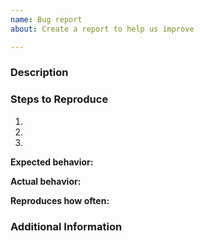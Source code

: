```yaml
---
name: Bug report
about: Create a report to help us improve

---
```


### Description

<!-- A short description of the bug. -->

### Steps to Reproduce

<!-- How to reproduce the bug? -->

1. 
2. 
3. 

**Expected behavior:**

<!-- What result were you expecting? -->

**Actual behavior:**

<!-- What happened isntead? -->

**Reproduces how often:**

<!-- Does the bug manifest every time? -->

### Additional Information

<!-- Any additional information that might be necessary to reproduce the issue and understand it. -->